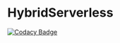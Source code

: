 # HybridServerless

[![Codacy Badge](https://app.codacy.com/project/badge/Grade/72c35f2824684eacb0bb75a3e3a80dad)](https://www.codacy.com/gh/Pro-Coded/pro-hybrid-serverless/dashboard?utm_source=github.com&amp;utm_medium=referral&amp;utm_content=Pro-Coded/pro-hybrid-serverless&amp;utm_campaign=Badge_Grade)
